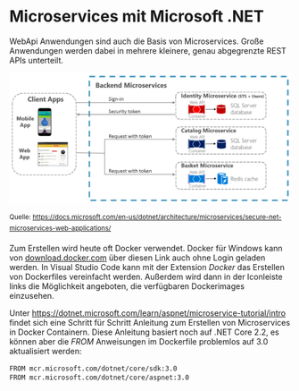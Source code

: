 # Microservices mit Microsoft .NET

WebApi Anwendungen sind auch die Basis von Microservices. Große Anwendungen werden dabei in mehrere kleinere, 
genau abgegrenzte REST APIs unterteilt.

![](microservice_architecture.png)

<sup>Quelle: https://docs.microsoft.com/en-us/dotnet/architecture/microservices/secure-net-microservices-web-applications/</sup>

Zum Erstellen wird heute oft Docker verwendet. Docker für Windows kann von 
[download.docker.com](https://download.docker.com/win/stable/Docker%20for%20Windows%20Installer.exe)
über diesen Link auch ohne Login geladen werden. In Visual Studio Code kann mit der Extension *Docker*
das Erstellen von Dockerfiles vereinfacht werden. Außerdem wird dann in der Iconleiste links die
Möglichkeit angeboten, die verfügbaren Dockerimages einzusehen.

Unter https://dotnet.microsoft.com/learn/aspnet/microservice-tutorial/intro findet sich eine Schritt für Schritt
Anleitung zum Erstellen von Microservices in Docker Containern. Diese Anleitung basiert noch auf .NET
Core 2.2, es können aber die *FROM* Anweisungen im Dockerfile problemlos auf 3.0 aktualisiert werden:
```
FROM mcr.microsoft.com/dotnet/core/sdk:3.0  
FROM mcr.microsoft.com/dotnet/core/aspnet:3.0
```

